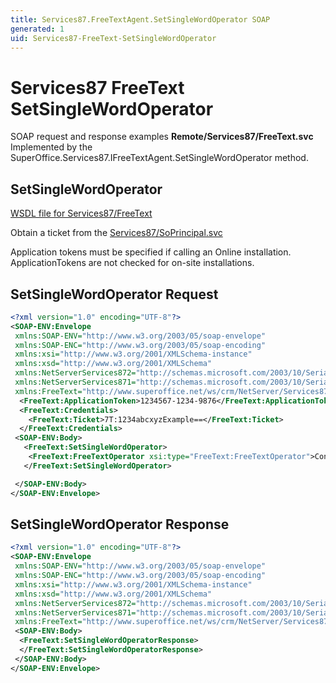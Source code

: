 ```yaml
---
title: Services87.FreeTextAgent.SetSingleWordOperator SOAP
generated: 1
uid: Services87-FreeText-SetSingleWordOperator
---
```


# Services87 FreeText SetSingleWordOperator

SOAP request and response examples **Remote/Services87/FreeText.svc**
Implemented by the <see cref="M:SuperOffice.Services87.IFreeTextAgent.SetSingleWordOperator">SuperOffice.Services87.IFreeTextAgent.SetSingleWordOperator</see> method.

## SetSingleWordOperator

[WSDL file for Services87/FreeText](../Services87-FreeText.md)

Obtain a ticket from the [Services87/SoPrincipal.svc](../SoPrincipal/index.md)

Application tokens must be specified if calling an Online installation. ApplicationTokens are not checked for on-site installations.

## SetSingleWordOperator Request

```xml
<?xml version="1.0" encoding="UTF-8"?>
<SOAP-ENV:Envelope
 xmlns:SOAP-ENV="http://www.w3.org/2003/05/soap-envelope"
 xmlns:SOAP-ENC="http://www.w3.org/2003/05/soap-encoding"
 xmlns:xsi="http://www.w3.org/2001/XMLSchema-instance"
 xmlns:xsd="http://www.w3.org/2001/XMLSchema"
 xmlns:NetServerServices872="http://schemas.microsoft.com/2003/10/Serialization/Arrays"
 xmlns:NetServerServices871="http://schemas.microsoft.com/2003/10/Serialization/"
 xmlns:FreeText="http://www.superoffice.net/ws/crm/NetServer/Services87">
  <FreeText:ApplicationToken>1234567-1234-9876</FreeText:ApplicationToken>
  <FreeText:Credentials>
    <FreeText:Ticket>7T:1234abcxyzExample==</FreeText:Ticket>
  </FreeText:Credentials>
 <SOAP-ENV:Body>
   <FreeText:SetSingleWordOperator>
    <FreeText:FreeTextOperator xsi:type="FreeText:FreeTextOperator">Contains</FreeText:FreeTextOperator>
   </FreeText:SetSingleWordOperator>

 </SOAP-ENV:Body>
</SOAP-ENV:Envelope>

```

## SetSingleWordOperator Response

```xml
<?xml version="1.0" encoding="UTF-8"?>
<SOAP-ENV:Envelope
 xmlns:SOAP-ENV="http://www.w3.org/2003/05/soap-envelope"
 xmlns:SOAP-ENC="http://www.w3.org/2003/05/soap-encoding"
 xmlns:xsi="http://www.w3.org/2001/XMLSchema-instance"
 xmlns:xsd="http://www.w3.org/2001/XMLSchema"
 xmlns:NetServerServices872="http://schemas.microsoft.com/2003/10/Serialization/Arrays"
 xmlns:NetServerServices871="http://schemas.microsoft.com/2003/10/Serialization/"
 xmlns:FreeText="http://www.superoffice.net/ws/crm/NetServer/Services87">
 <SOAP-ENV:Body>
  <FreeText:SetSingleWordOperatorResponse>
  </FreeText:SetSingleWordOperatorResponse>
 </SOAP-ENV:Body>
</SOAP-ENV:Envelope>

```
